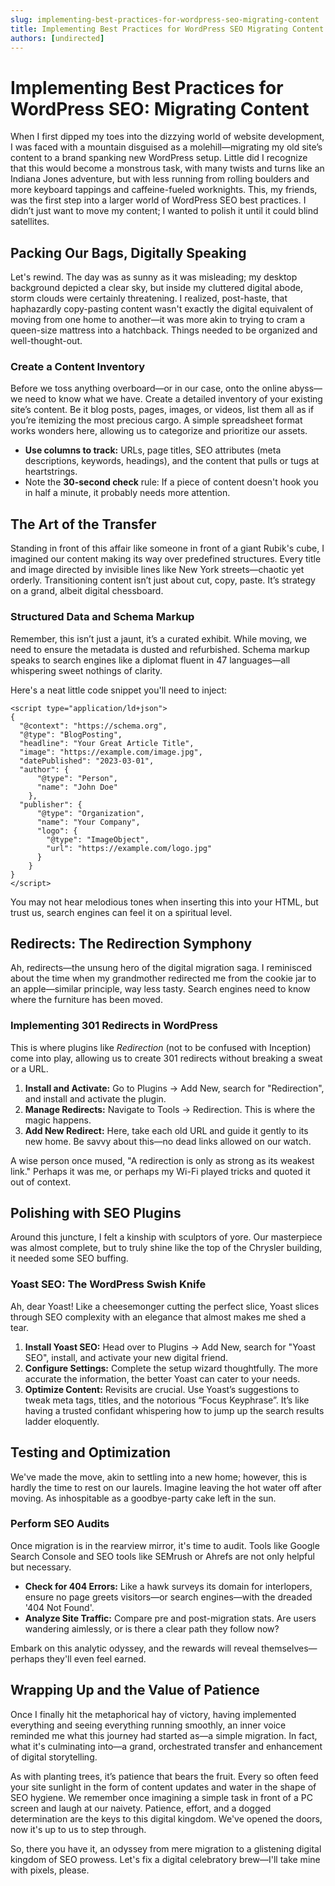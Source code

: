 ```yaml
---
slug: implementing-best-practices-for-wordpress-seo-migrating-content
title: Implementing Best Practices for WordPress SEO Migrating Content
authors: [undirected]
---
```



# Implementing Best Practices for WordPress SEO: Migrating Content

When I first dipped my toes into the dizzying world of website development, I was faced with a mountain disguised as a molehill—migrating my old site’s content to a brand spanking new WordPress setup. Little did I recognize that this would become a monstrous task, with many twists and turns like an Indiana Jones adventure, but with less running from rolling boulders and more keyboard tappings and caffeine-fueled worknights. This, my friends, was the first step into a larger world of WordPress SEO best practices. I didn’t just want to move my content; I wanted to polish it until it could blind satellites.

## Packing Our Bags, Digitally Speaking

Let's rewind. The day was as sunny as it was misleading; my desktop background depicted a clear sky, but inside my cluttered digital abode, storm clouds were certainly threatening. I realized, post-haste, that haphazardly copy-pasting content wasn't exactly the digital equivalent of moving from one home to another—it was more akin to trying to cram a queen-size mattress into a hatchback. Things needed to be organized and well-thought-out.

### Create a Content Inventory

Before we toss anything overboard—or in our case, onto the online abyss—we need to know what we have. Create a detailed inventory of your existing site’s content. Be it blog posts, pages, images, or videos, list them all as if you’re itemizing the most precious cargo. A simple spreadsheet format works wonders here, allowing us to categorize and prioritize our assets.

- **Use columns to track:** URLs, page titles, SEO attributes (meta descriptions, keywords, headings), and the content that pulls or tugs at heartstrings.
- Note the **30-second check** rule: If a piece of content doesn't hook you in half a minute, it probably needs more attention.

## The Art of the Transfer

Standing in front of this affair like someone in front of a giant Rubik's cube, I imagined our content making its way over predefined structures. Every title and image directed by invisible lines like New York streets—chaotic yet orderly. Transitioning content isn’t just about cut, copy, paste. It’s strategy on a grand, albeit digital chessboard.

### Structured Data and Schema Markup

Remember, this isn’t just a jaunt, it’s a curated exhibit. While moving, we need to ensure the metadata is dusted and refurbished. Schema markup speaks to search engines like a diplomat fluent in 47 languages—all whispering sweet nothings of clarity.

Here's a neat little code snippet you'll need to inject:

```
<script type="application/ld+json">
{
  "@context": "https://schema.org",
  "@type": "BlogPosting",
  "headline": "Your Great Article Title",
  "image": "https://example.com/image.jpg",
  "datePublished": "2023-03-01",
  "author": {
      "@type": "Person",
      "name": "John Doe"
    },
  "publisher": {
      "@type": "Organization",
      "name": "Your Company",
      "logo": {
        "@type": "ImageObject",
        "url": "https://example.com/logo.jpg"
      }
    }
}
</script>
```

You may not hear melodious tones when inserting this into your HTML, but trust us, search engines can feel it on a spiritual level.

## Redirects: The Redirection Symphony

Ah, redirects—the unsung hero of the digital migration saga. I reminisced about the time when my grandmother redirected me from the cookie jar to an apple—similar principle, way less tasty. Search engines need to know where the furniture has been moved.

### Implementing 301 Redirects in WordPress

This is where plugins like *Redirection* (not to be confused with Inception) come into play, allowing us to create 301 redirects without breaking a sweat or a URL.

1. **Install and Activate:** Go to Plugins → Add New, search for "Redirection", and install and activate the plugin.
2. **Manage Redirects:** Navigate to Tools → Redirection. This is where the magic happens.
3. **Add New Redirect:** Here, take each old URL and guide it gently to its new home. Be savvy about this—no dead links allowed on our watch.

A wise person once mused, "A redirection is only as strong as its weakest link." Perhaps it was me, or perhaps my Wi-Fi played tricks and quoted it out of context.

## Polishing with SEO Plugins

Around this juncture, I felt a kinship with sculptors of yore. Our masterpiece was almost complete, but to truly shine like the top of the Chrysler building, it needed some SEO buffing.

### Yoast SEO: The WordPress Swish Knife

Ah, dear Yoast! Like a cheesemonger cutting the perfect slice, Yoast slices through SEO complexity with an elegance that almost makes me shed a tear.

1. **Install Yoast SEO:** Head over to Plugins → Add New, search for "Yoast SEO", install, and activate your new digital friend.
2. **Configure Settings:** Complete the setup wizard thoughtfully. The more accurate the information, the better Yoast can cater to your needs.
3. **Optimize Content:** Revisits are crucial. Use Yoast’s suggestions to tweak meta tags, titles, and the notorious “Focus Keyphrase”. It’s like having a trusted confidant whispering how to jump up the search results ladder eloquently.

## Testing and Optimization

We've made the move, akin to settling into a new home; however, this is hardly the time to rest on our laurels. Imagine leaving the hot water off after moving. As inhospitable as a goodbye-party cake left in the sun.

### Perform SEO Audits

Once migration is in the rearview mirror, it's time to audit. Tools like Google Search Console and SEO tools like SEMrush or Ahrefs are not only helpful but necessary.

- **Check for 404 Errors:** Like a hawk surveys its domain for interlopers, ensure no page greets visitors—or search engines—with the dreaded '404 Not Found'.
- **Analyze Site Traffic:** Compare pre and post-migration stats. Are users wandering aimlessly, or is there a clear path they follow now?

Embark on this analytic odyssey, and the rewards will reveal themselves—perhaps they'll even feel earned.

## Wrapping Up and the Value of Patience

Once I finally hit the metaphorical hay of victory, having implemented everything and seeing everything running smoothly, an inner voice reminded me what this journey had started as—a simple migration. In fact, what it's culminating into—a grand, orchestrated transfer and enhancement of digital storytelling. 

As with planting trees, it’s patience that bears the fruit. Every so often feed your site sunlight in the form of content updates and water in the shape of SEO hygiene. We remember once imagining a simple task in front of a PC screen and laugh at our naivety. Patience, effort, and a dogged determination are the keys to this digital kingdom. We've opened the doors, now it's up to us to step through.

So, there you have it, an odyssey from mere migration to a glistening digital kingdom of SEO prowess. Let's fix a digital celebratory brew—I'll take mine with pixels, please.